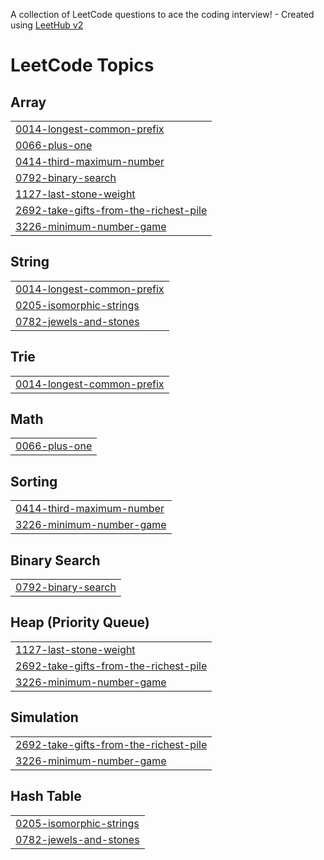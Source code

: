 A collection of LeetCode questions to ace the coding interview! - Created using [LeetHub v2](https://github.com/arunbhardwaj/LeetHub-2.0)
<!---LeetCode Topics Start-->
# LeetCode Topics
## Array
|  |
| ------- |
| [0014-longest-common-prefix](https://github.com/Antony-org/LeetCode/tree/master/0014-longest-common-prefix) |
| [0066-plus-one](https://github.com/Antony-org/LeetCode/tree/master/0066-plus-one) |
| [0414-third-maximum-number](https://github.com/Antony-org/LeetCode/tree/master/0414-third-maximum-number) |
| [0792-binary-search](https://github.com/Antony-org/LeetCode/tree/master/0792-binary-search) |
| [1127-last-stone-weight](https://github.com/Antony-org/LeetCode/tree/master/1127-last-stone-weight) |
| [2692-take-gifts-from-the-richest-pile](https://github.com/Antony-org/LeetCode/tree/master/2692-take-gifts-from-the-richest-pile) |
| [3226-minimum-number-game](https://github.com/Antony-org/LeetCode/tree/master/3226-minimum-number-game) |
## String
|  |
| ------- |
| [0014-longest-common-prefix](https://github.com/Antony-org/LeetCode/tree/master/0014-longest-common-prefix) |
| [0205-isomorphic-strings](https://github.com/Antony-org/LeetCode/tree/master/0205-isomorphic-strings) |
| [0782-jewels-and-stones](https://github.com/Antony-org/LeetCode/tree/master/0782-jewels-and-stones) |
## Trie
|  |
| ------- |
| [0014-longest-common-prefix](https://github.com/Antony-org/LeetCode/tree/master/0014-longest-common-prefix) |
## Math
|  |
| ------- |
| [0066-plus-one](https://github.com/Antony-org/LeetCode/tree/master/0066-plus-one) |
## Sorting
|  |
| ------- |
| [0414-third-maximum-number](https://github.com/Antony-org/LeetCode/tree/master/0414-third-maximum-number) |
| [3226-minimum-number-game](https://github.com/Antony-org/LeetCode/tree/master/3226-minimum-number-game) |
## Binary Search
|  |
| ------- |
| [0792-binary-search](https://github.com/Antony-org/LeetCode/tree/master/0792-binary-search) |
## Heap (Priority Queue)
|  |
| ------- |
| [1127-last-stone-weight](https://github.com/Antony-org/LeetCode/tree/master/1127-last-stone-weight) |
| [2692-take-gifts-from-the-richest-pile](https://github.com/Antony-org/LeetCode/tree/master/2692-take-gifts-from-the-richest-pile) |
| [3226-minimum-number-game](https://github.com/Antony-org/LeetCode/tree/master/3226-minimum-number-game) |
## Simulation
|  |
| ------- |
| [2692-take-gifts-from-the-richest-pile](https://github.com/Antony-org/LeetCode/tree/master/2692-take-gifts-from-the-richest-pile) |
| [3226-minimum-number-game](https://github.com/Antony-org/LeetCode/tree/master/3226-minimum-number-game) |
## Hash Table
|  |
| ------- |
| [0205-isomorphic-strings](https://github.com/Antony-org/LeetCode/tree/master/0205-isomorphic-strings) |
| [0782-jewels-and-stones](https://github.com/Antony-org/LeetCode/tree/master/0782-jewels-and-stones) |
<!---LeetCode Topics End-->